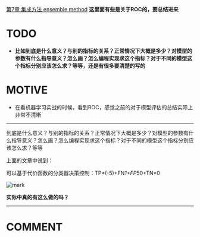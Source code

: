 

[第7章 集成方法 ensemble method](http://ml.apachecn.org/mlia/ensemble-random-tree-adaboost/#_9) **这里面有些是关于ROC的，要总结进来**




# TODO
  * **比如到底是什么意义？与别的指标的关系？正常情况下大概是多少？对模型的参数有什么指导意义？怎么画？怎么编程实现求这个指标？对于不同的模型这个指标分别应该怎么求？等等，还是有很多要清楚的写的**




# MOTIVE






  * 在看机器学习实战的时候，看到ROC，感觉之前的对于模型评估的总结实际上非常不清晰





* * *





到底是什么意义？与别的指标的关系？正常情况下大概是多少？对模型的参数有什么指导意义？怎么画？怎么编程实现求这个指标？对于不同的模型这个指标分别应该怎么求？等等



上面的文章中说到：

可以基于代价函数的分类器决策控制：TP*(-5)+FN*1+FP*50+TN*0


![mark](http://pacdb2bfr.bkt.clouddn.com/blog/image/180728/Ikh5bb33LL.png?imageslim)

**实际中真的有这么做的吗？**

















* * *





# COMMENT

